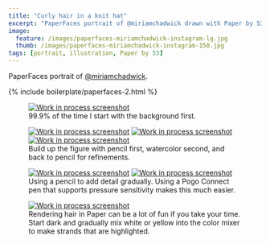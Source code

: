 ```yaml
---
title: "Curly hair in a knit hat"
excerpt: "PaperFaces portrait of @miriamchadwick drawn with Paper by 53 on an iPad."
image: 
  feature: /images/paperfaces-miriamchadwick-instagram-lg.jpg
  thumb: /images/paperfaces-miriamchadwick-instagram-150.jpg
tags: [portrait, illustration, Paper by 53]
---
```


PaperFaces portrait of [@miriamchadwick](http://instagram.com/miriamchadwick).

{% include boilerplate/paperfaces-2.html %}

<figure>
  <a href="{{ site.url }}/images/paperfaces-miriamchadwick-process-1-lg.jpg"><img src="{{ site.url }}/images/paperfaces-miriamchadwick-process-1-600.jpg" alt="Work in process screenshot"></a>
  <figcaption>99.9% of the time I start with the background first.</figcaption>
</figure>

<figure class="third">
  <a href="{{ site.url }}/images/paperfaces-miriamchadwick-process-2-lg.jpg"><img src="{{ site.url }}/images/paperfaces-miriamchadwick-process-2-600.jpg" alt="Work in process screenshot"></a>
  <a href="{{ site.url }}/images/paperfaces-miriamchadwick-process-3-lg.jpg"><img src="{{ site.url }}/images/paperfaces-miriamchadwick-process-3-600.jpg" alt="Work in process screenshot"></a>
  <a href="{{ site.url }}/images/paperfaces-miriamchadwick-process-4-lg.jpg"><img src="{{ site.url }}/images/paperfaces-miriamchadwick-process-4-600.jpg" alt="Work in process screenshot"></a>
  <figcaption>Build up the figure with pencil first, watercolor second, and back to pencil for refinements.</figcaption>
</figure>

<figure class="half">
  <a href="{{ site.url }}/images/paperfaces-miriamchadwick-process-5-lg.jpg"><img src="{{ site.url }}/images/paperfaces-miriamchadwick-process-5-600.jpg" alt="Work in process screenshot"></a>
  <a href="{{ site.url }}/images/paperfaces-miriamchadwick-process-6-lg.jpg"><img src="{{ site.url }}/images/paperfaces-miriamchadwick-process-6-600.jpg" alt="Work in process screenshot"></a>
  <figcaption>Using a pencil to add detail gradually. Using a Pogo Connect pen that supports pressure sensitivity makes this much easier.</figcaption>
</figure>

<figure>
  <a href="{{ site.url }}/images/paperfaces-miriamchadwick-process-7-lg.jpg"><img src="{{ site.url }}/images/paperfaces-miriamchadwick-process-7-600.jpg" alt="Work in process screenshot"></a>
  <figcaption>Rendering hair in Paper can be a lot of fun if you take your time. Start dark and gradually mix white or yellow into the color mixer to make strands that are highlighted.</figcaption>
</figure>